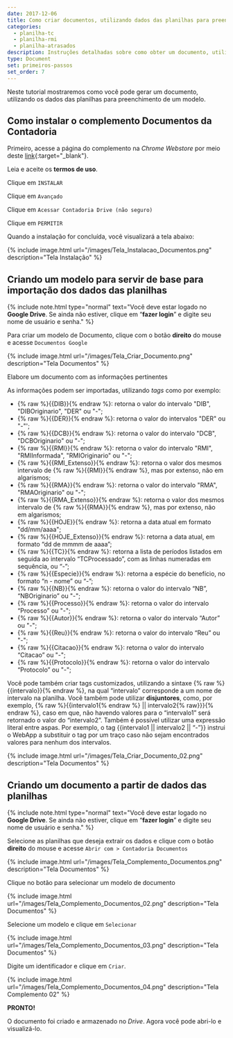 ```yaml
---
date: 2017-12-06
title: Como criar documentos, utilizando dados das planilhas para preenchimento de um modelo
categories:
  - planilha-tc
  - planilha-rmi
  - planilha-atrasados
description: Instruções detalhadas sobre como obter um documento, utilizando os dados das planilhas para preenchimento de um modelo.
type: Document
set: primeiros-passos
set_order: 7
---
```

Neste tutorial mostraremos como você pode gerar um documento, utilizando os dados das planilhas para preenchimento de um modelo.

## Como instalar o complemento Documentos da Contadoria

Primeiro, acesse a página do complemento na *Chrome Webstore* por meio deste [link](https://script.google.com/macros/s/AKfycbytTXJLRgTDk3g3Sd935CEZR89v1zp7EHHrdXgzgsb_IVqZ4ko/exec){:target="_blank"}.

Leia e aceite os **termos de uso**.

Clique em `INSTALAR`

Clique em `Avançado`

Clique em `Acessar Contadoria Drive (não seguro)`

Clique em `PERMITIR`

Quando a instalação for concluída, você visualizará a tela abaixo: 

{% include image.html url="/images/Tela_Instalacao_Documentos.png" description="Tela Instalação" %}


## Criando um modelo para servir de base para importação dos dados das planilhas

{% include note.html type="normal" text="Você deve estar logado no <b>Google Drive</b>. Se ainda não estiver, clique em “<b>fazer login</b>” e digite seu nome de usuário e senha." %}

Para criar um modelo de Documento, clique com o botão **direito** do mouse e acesse `Documentos Google`

{% include image.html url="/images/Tela_Criar_Documento.png" description="Tela Documentos" %}

Elabore um documento com as informações pertinentes

As informações podem ser importadas, utilizando *tags* como por exemplo:

+ {% raw %}{{DIB}}{% endraw %}: retorna o valor do intervalo "DIB", "DIBOriginario", "DER" ou "-";
+ {% raw %}{{DER}}{% endraw %}: retorna o valor do intervalos "DER" ou  "-"';
+ {% raw %}{{DCB}}{% endraw %}: retorna o valor do intervalo "DCB", "DCBOriginario" ou "-";
+ {% raw %}{{RMI}}{% endraw %}: retorna o valor do intervalo "RMI", "RMIInformada", "RMIOriginario" ou "-";
+ {% raw %}{{RMI_Extenso}}{% endraw %}: retorna o valor dos mesmos intervalo de {% raw %}{{RMI}}{% endraw %}, mas por extenso, não em algarismos;
+ {% raw %}{{RMA}}{% endraw %}: retorna o valor do intervalo "RMA", "RMAOriginario" ou "-";
+ {% raw %}{{RMA_Extenso}}{% endraw %}: retorna o valor dos mesmos intervalo de {% raw %}{{RMA}}{% endraw %}, mas por extenso, não em algarismos;
+ {% raw %}{{HOJE}}{% endraw %}: retorna a data atual em formato "dd/mm/aaaa";
+ {% raw %}{{HOJE_Extenso}}{% endraw %}: retorna a data atual, em formato “dd de mmmm de aaaa”;
+ {% raw %}{{TC}}{% endraw %}: retorna a lista de períodos listados em seguida ao intervalo “TCProcessado”, com as linhas numeradas em sequência, ou “-”;
+ {% raw %}{{Especie}}{% endraw %}: retorna a espécie do benefício, no formato “n - nome” ou “-”;
+ {% raw %}{{NB}}{% endraw %}: retorna o valor do intervalo “NB”, “NBOriginario” ou "-";
+ {% raw %}{{Processo}}{% endraw %}: retorna o valor do intervalo “Processo” ou "-";
+ {% raw %}{{Autor}}{% endraw %}: retorna o valor do intervalo “Autor” ou "-";
+ {% raw %}{{Reu}}{% endraw %}: retorna o valor do intervalo “Reu” ou "-";
+ {% raw %}{{Citacao}}{% endraw %}: retorna o valor do intervalo “Citacao” ou "-";
+ {% raw %}{{Protocolo}}{% endraw %}: retorna o valor do intervalo “Protocolo” ou "-";

Você pode também criar tags customizados, utilizando a sintaxe {% raw %}{{intervalo}}{% endraw %}, na qual “intervalo” corresponde a um nome de intervalo na planilha. Você também pode utilizar **disjuntores**, como, por exemplo, {% raw %}{{intervalo1{% endraw %} || intervalo2{% raw}}}{% endraw %}, caso em que, não havendo valores para o “intervalo1” será retornado o valor do “intervalo2”. Também é possível utilizar uma expressão literal entre aspas. Por exemplo, o tag {{intervalo1 || intervalo2 || “-”}} instrui o WebApp a substituir o tag por um traço caso não sejam encontrados valores para nenhum dos intervalos.

{% include image.html url="/images/Tela_Criar_Documento_02.png" description="Tela Documentos" %}

## Criando um documento a partir de dados das planilhas

{% include note.html type="normal" text="Você deve estar logado no <b>Google Drive</b>. Se ainda não estiver, clique em “<b>fazer login</b>” e digite seu nome de usuário e senha." %}

Selecione as planilhas que deseja extrair os dados e clique com o botão **direito** do mouse e acesse `Abrir com > Contadoria Documentos`

{% include image.html url="/images/Tela_Complemento_Documentos.png" description="Tela Documentos" %}

Clique no botão para selecionar um modelo de documento

{% include image.html url="/images/Tela_Complemento_Documentos_02.png" description="Tela Documentos" %}

Selecione um modelo e clique em `Selecionar`

{% include image.html url="/images/Tela_Complemento_Documentos_03.png" description="Tela Documentos" %}

Digite um identificador e clique em `Criar`.

{% include image.html url="/images/Tela_Complemento_Documentos_04.png" description="Tela Complemento 02" %}

**PRONTO!**

O documento foi criado e armazenado no *Drive*. Agora você pode abri-lo e visualizá-lo.
